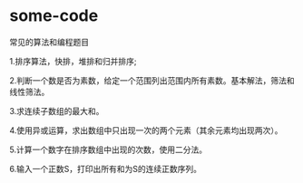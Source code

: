 # some-code
常见的算法和编程题目

1.排序算法，快排，堆排和归并排序;

2.判断一个数是否为素数，给定一个范围列出范围内所有素数。基本解法，筛法和线性筛法。

3.求连续子数组的最大和。

4.使用异或运算，求出数组中只出现一次的两个元素（其余元素均出现两次）。

5.计算一个数字在排序数组中出现的次数，使用二分法。

6.输入一个正数S，打印出所有和为S的连续正数序列。

